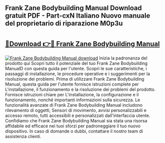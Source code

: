 ## Frank Zane Bodybuilding Manual Download gratuit PDF - Part-cxN Italiano Nuovo manuale del proprietario di riparazione M0p3u

# <h2><a href="http://dfgwqq.blite.top/?on=Frank+Zane+Bodybuilding+Manual">🔗Download 👉🔴 Frank Zane Bodybuilding Manual</a></h2>

[![Frank Zane Bodybuilding Manual download](https://i.imgur.com/lujVjoI.png)](http://dfgwqq.blite.top/?on=Frank+Zane+Bodybuilding+Manual)
Inizia la padronanza del prodotto qui Scopri tutto il potenziale del tuo Frank Zane Bodybuilding ManualD con questa guida per l'utente. Scopri le sue caratteristiche, i passaggi di installazione, le procedure operative e i suggerimenti per la risoluzione dei problemi. Prima di utilizzare Frank Zane Bodybuilding Manual, questa guida per l'utente fornisce istruzioni complete per L'installazione, il funzionamento e la risoluzione dei problemi del prodotto. Fornisce istruzioni chiare per L'installazione, la configurazione e il funzionamento, nonché importanti informazioni sulla sicurezza. Le funzionalità avanzate di Frank Zane Bodybuilding Manual includono rilevamento di oggetti, Sensori di movimento, avvisi personalizzabili e accesso remoto, tutti accessibili e personalizzati dall'interfaccia utente. Confidiamo che Frank Zane Bodybuilding Manual sia stata una risorsa affidabile ed efficace nei tuoi sforzi per padroneggiare il tuo nuovo dispositivo. In caso di domande o dubbi, contattare il nostro team di assistenza clienti.
